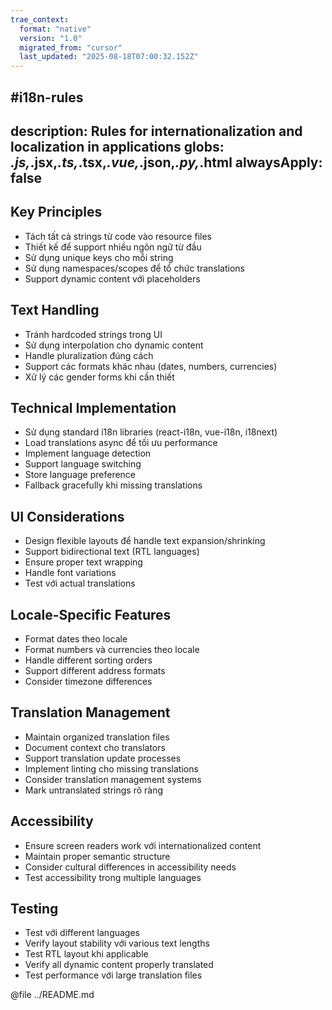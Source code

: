 ```yaml
---
trae_context:
  format: "native"
  version: "1.0"
  migrated_from: "cursor"
  last_updated: "2025-08-18T07:00:32.152Z"
---
```


#i18n-rules
---
description: Rules for internationalization and localization in applications
globs: *.js,*.jsx,*.ts,*.tsx,*.vue,*.json,*.py,*.html
alwaysApply: false
---

## Key Principles
- Tách tất cả strings từ code vào resource files
- Thiết kế để support nhiều ngôn ngữ từ đầu
- Sử dụng unique keys cho mỗi string
- Sử dụng namespaces/scopes để tổ chức translations
- Support dynamic content với placeholders

## Text Handling
- Tránh hardcoded strings trong UI
- Sử dụng interpolation cho dynamic content
- Handle pluralization đúng cách
- Support các formats khác nhau (dates, numbers, currencies)
- Xử lý các gender forms khi cần thiết

## Technical Implementation
- Sử dụng standard i18n libraries (react-i18n, vue-i18n, i18next)
- Load translations async để tối ưu performance
- Implement language detection
- Support language switching
- Store language preference
- Fallback gracefully khi missing translations

## UI Considerations
- Design flexible layouts để handle text expansion/shrinking
- Support bidirectional text (RTL languages)
- Ensure proper text wrapping
- Handle font variations
- Test với actual translations

## Locale-Specific Features
- Format dates theo locale
- Format numbers và currencies theo locale
- Handle different sorting orders
- Support different address formats
- Consider timezone differences

## Translation Management
- Maintain organized translation files
- Document context cho translators
- Support translation update processes
- Implement linting cho missing translations
- Consider translation management systems
- Mark untranslated strings rõ ràng

## Accessibility
- Ensure screen readers work với internationalized content
- Maintain proper semantic structure
- Consider cultural differences in accessibility needs
- Test accessibility trong multiple languages

## Testing
- Test với different languages
- Verify layout stability với various text lengths
- Test RTL layout khi applicable
- Verify all dynamic content properly translated
- Test performance với large translation files

@file ../README.md 